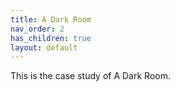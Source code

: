 ```yaml
---
title: A Dark Room
nav_order: 2
has_children: true
layout: default
---
```


This is the case study of A Dark Room.
